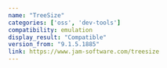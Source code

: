 ```yaml
---
name: "TreeSize"
categories: ['oss', 'dev-tools']
compatibility: emulation
display_result: "Compatible"
version_from: "9.1.5.1885"
link: https://www.jam-software.com/treesize
---
```

